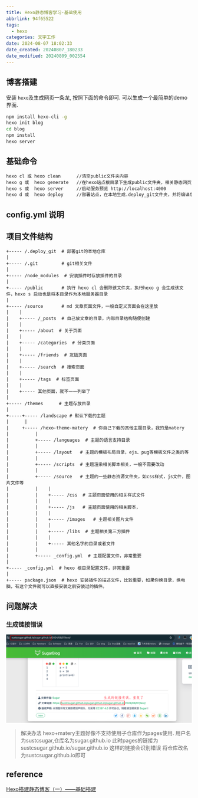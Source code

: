 ```yaml
---
title: Hexo静态博客学习-基础使用
abbrlink: 94f65522
tags:
  - hexo
categories: 文字工作
date: 2024-08-07 18:02:33
date_created: 20240807_180233
date_modified: 20240809_002554
---
```



## 博客搭建

安装 `hexo`及生成网页一条龙, 按照下面的命令即可.
可以生成一个最简单的demo界面.

```bash
npm install hexo-cli -g
hexo init blog
cd blog
npm install
hexo server
```

## 基础命令

```bash
hexo cl 或 hexo clean      //清空public文件夹内容
hexo g 或  hexo generate   //在hexo站点根目录下生成public文件夹，相关静态网页文件
hexo s 或  hexo server     //启动服务预览 http://localhost:4000
hexo d 或  hexo deploy     //部署站点，在本地生成.deploy_git文件夹，并将编译后的文件上传至 Git远程仓库，如github或自己搭建的远程服务器。
```

## config.yml 说明



## 项目文件结构

```log
+----- /.deploy_git  # 部署git的本地仓库
|
+----- /.git         # git相关文件
|
+----- /node_modules  # 安装插件时存放插件的目录
|
+----- /public       # 执行 hexo cl 会删除该文件夹，执行hexo g 会生成该文件，hexo s 启动也是将本目录作为本地服务器目录
|
+----- /source       # md 文章页面文件，一般自定义页面会在这里放
|    |
|    +----- /_posts  # 自己放文章的目录，内部目录结构随便创建
|    |
|    +----- /about  # 关于页面
|    |
|    +----- /categories  # 分类页面
|    |
|    +----- /friends  # 友链页面
|    |
|    +----- /search  # 搜索页面
|    |
|    +----- /tags  # 标签页面
|    |
|    +----- 其他页面，就不一一列举了
|
+----- /themes      # 主题存放目录
|
+-----+----- /landscape # 默认下载的主题
|      |
|     +----- /hexo-theme-matery  # 你自己下载的其他主题目录，我的是matery
|          |
|          +----- /languages  # 主题的语言支持目录
|          |
|          +----- /layout   # 主题的模板布局目录，ejs、pug等模板文件之类的等
|          |
|          +----- /scripts  # 主题渲染相关脚本相关，一般不需要改动
|          |
|          +----- /source   # 主题的一些静态资源文件夹，如css样式，js文件，图片文件等
|          |    |
|          |    +----- /css  # 主题页面使用的相关样式文件
|          |    |
|          |    +----- /js   # 主题页面使用的相关脚本，
|          |    |
|          |    +----- /images   # 主题相关图片文件
|          |    |
|          |    +----- /libs  # 主题相关第三方插件
|          |    |
|          |    +----- 其他名字的目录或者文件 
|          |
|          +----- _config.yml  # 主题配置文件，非常重要
|
+----- _config.yml  # hexo 根目录配置文件，非常重要
|
+----- package.json  # hexo 安装插件的描述文件，比较重要，如果你换目录，换电脑，有这个文件就可以直接安装之前安装过的插件。

```



## 问题解决
### 生成链接错误
![](https://raw.githubusercontent.com/sustcsugar/picgo/main/img/202408071823773.png)

> 解决办法
> hexo+matery主题好像不支持使用子仓库作为pages使用.
> 用户名为sustcsugar,仓库名为sugar.github.io
> 此时pages的链接为sustcsugar.github.io/sugar.github.io
> 这样的链接会识别错误
> 将仓库改名为sustcsugar.github.io即可


## reference
[Hexo搭建静态博客（一）——基础搭建](https://small-rose.github.io/posts/9f117b.html)